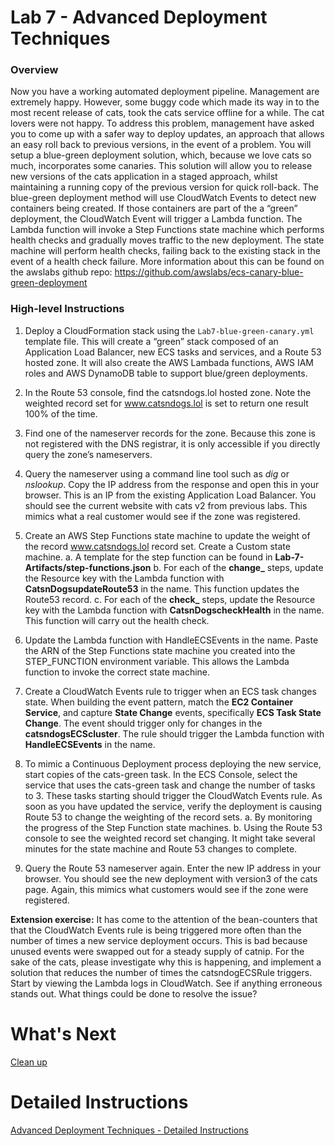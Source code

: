 # Lab 7 - Advanced Deployment Techniques
### Overview
Now you have a working automated deployment pipeline. Management are extremely happy. However, some buggy code which made its way in to the most recent release of cats, took the cats service offline for a while. The cat lovers were not happy.
To address this problem, management have asked you to come up with a safer way to deploy updates, an approach that allows an easy roll back to previous versions, in the event of a problem.
You will setup a blue-green deployment solution, which, because we love cats so much, incorporates some canaries. This solution will allow you to release new versions of the cats application in a staged approach, whilst maintaining a running copy of the previous version for quick roll-back.
The blue-green deployment method will use CloudWatch Events to detect new containers being created. If those containers are part of the a “green” deployment, the CloudWatch Event will trigger a Lambda function. The Lambda function will invoke a Step Functions state machine which performs health checks and gradually moves traffic to the new deployment. The state machine will perform health checks, failing back to the existing stack in the event of a health check failure.
More information about this can be found on the awslabs github repo:
https://github.com/awslabs/ecs-canary-blue-green-deployment

### High-level Instructions

1.	Deploy a CloudFormation stack using the `Lab7-blue-green-canary.yml` template file. This will create a “green” stack composed of an Application Load Balancer, new ECS tasks and services, and a Route 53 hosted zone. It will also create the AWS Lambada functions, AWS IAM roles and AWS DynamoDB table to support blue/green deployments.

2.	In the Route 53 console, find the catsndogs.lol hosted zone. Note the weighted record set for www.catsndogs.lol is set to return one result 100% of the time.

3.	Find one of the nameserver records for the zone. Because this zone is not registered with the DNS registrar, it is only accessible if you directly query the zone’s nameservers.

4.	Query the nameserver using a command line tool such as *dig* or *nslookup*. Copy the IP address from the response and open this in your browser. This is an IP from the existing Application Load Balancer. You should see the current website with cats v2 from previous labs. This mimics what a real customer would see if the zone was registered.

5.	Create an AWS Step Functions state machine to update the weight of the record www.catsndogs.lol record set. Create a Custom state machine.
a.	A template for the step function can be found in **Lab-7-Artifacts/step-functions.json**
b.	For each of the **change_** steps, update the Resource key with the Lambda function with **CatsnDogsupdateRoute53** in the name. This function updates the Route53 record.
c.	For each of the **check_** steps, update the Resource key with the Lambda function with **CatsnDogscheckHealth** in the name. This function will carry out the health check.

6.	Update the Lambda function with HandleECSEvents in the name. Paste the ARN of the Step Functions state machine you created into the STEP_FUNCTION environment variable. This allows the Lambda function to invoke the correct state machine.

7.	Create a CloudWatch Events rule to trigger when an ECS task changes state. When building the event pattern, match the **EC2 Container Service**, and capture **State Change** events, specifically **ECS Task State Change**. The event should trigger only for changes in the **catsndogsECScluster**.
The rule should trigger the Lambda function with **HandleECSEvents** in the name.

8.	To mimic a Continuous Deployment process deploying the new service, start copies of the cats-green task. In the ECS Console, select the service that uses the cats-green task and change the number of tasks to 3. These tasks starting should trigger the CloudWatch Events rule. As soon as you have updated the service, verify the deployment is causing Route 53 to change the weighting of the record sets.
a.	By monitoring the progress of the Step Function state machines.
b.	Using the Route 53 console to see the weighted record set changing.
It might take several minutes for the state machine and Route 53 changes to complete.

9.	Query the Route 53 nameserver again. Enter the new IP address in your browser. You should see the new deployment with version3 of the cats page. Again, this mimics what customers would see if the zone were registered.

**Extension exercise:** It has come to the attention of the bean-counters that that the CloudWatch Events rule is being triggered more often than the number of times a new service deployment occurs. This is bad because unused events were swapped out for a steady supply of catnip.
For the sake of the cats, please investigate why this is happening, and implement a solution that reduces the number of times the catsndogECSRule triggers. Start by viewing the Lambda logs in CloudWatch. See if anything erroneous stands out. What things could be done to resolve the issue?

# What's Next
[Clean up](../Lab-99-Clean-up/)

# Detailed Instructions
[Advanced Deployment Techniques - Detailed Instructions](./lab7-detailed-steps.md)
